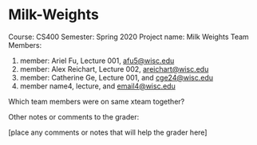# Milk-Weights

Course: CS400
Semester: Spring 2020
Project name: Milk Weights
Team Members:
1. member: Ariel Fu, Lecture 001, afu5@wisc.edu
2. member: Alex Reichart, Lecture 002, areichart@wisc.edu
3. member: Catherine Ge, Lecture 001, and cge24@wisc.edu
4. member name4, lecture, and email4@wisc.edu

 

Which team members were on same xteam together?



Other notes or comments to the grader:

[place any comments or notes that will help the grader here]

 
